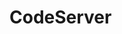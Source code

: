 <!-- generated by markdown-notes-tree -->

# CodeServer

<!-- optional markdown-notes-tree directory description starts here -->

<!-- optional markdown-notes-tree directory description ends here -->


